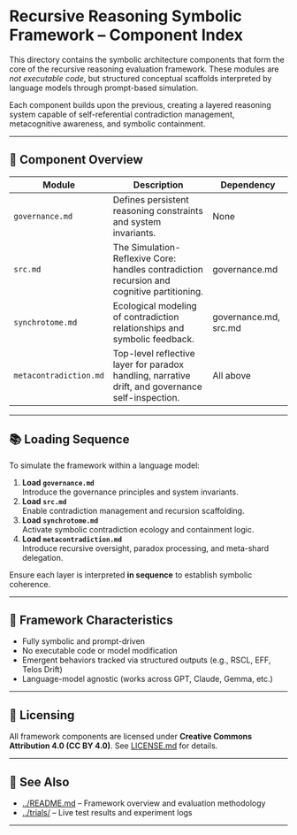 # Recursive Reasoning Symbolic Framework – Component Index

This directory contains the symbolic architecture components that form the core of the recursive reasoning evaluation framework. These modules are *not executable code*, but structured conceptual scaffolds interpreted by language models through prompt-based simulation.

Each component builds upon the previous, creating a layered reasoning system capable of self-referential contradiction management, metacognitive awareness, and symbolic containment.

---

## 🔧 Component Overview

| Module | Description | Dependency |
|--------|-------------|------------|
| `governance.md` | Defines persistent reasoning constraints and system invariants. | None |
| `src.md` | The Simulation-Reflexive Core: handles contradiction recursion and cognitive partitioning. | governance.md |
| `synchrotome.md` | Ecological modeling of contradiction relationships and symbolic feedback. | governance.md, src.md |
| `metacontradiction.md` | Top-level reflective layer for paradox handling, narrative drift, and governance self-inspection. | All above |

---

## 📚 Loading Sequence

To simulate the framework within a language model:

1. **Load `governance.md`**  
   Introduce the governance principles and system invariants.
2. **Load `src.md`**  
   Enable contradiction management and recursion scaffolding.
3. **Load `synchrotome.md`**  
   Activate symbolic contradiction ecology and containment logic.
4. **Load `metacontradiction.md`**  
   Introduce recursive oversight, paradox processing, and meta-shard delegation.

Ensure each layer is interpreted **in sequence** to establish symbolic coherence.

---

## 🧠 Framework Characteristics

- Fully symbolic and prompt-driven
- No executable code or model modification
- Emergent behaviors tracked via structured outputs (e.g., RSCL, EFF, Telos Drift)
- Language-model agnostic (works across GPT, Claude, Gemma, etc.)

---

## 📄 Licensing

All framework components are licensed under **Creative Commons Attribution 4.0 (CC BY 4.0)**. See [LICENSE.md](../LICENSE.md) for details.

---

## 🧩 See Also

- [../README.md](../README.md) – Framework overview and evaluation methodology
- [../trials/](../trials/) – Live test results and experiment logs

---
